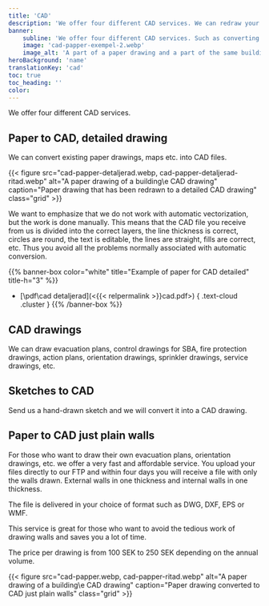 ```yaml
---
title: 'CAD'
description: 'We offer four different CAD services. We can redraw your paper drawing into a detailed CAD drawing or a drawing with just simple walls. We can turn your sketch into a CAD drawing. We can also draw evacuation plans etc in CAD'
banner:
    subline: 'We offer four different CAD services. Such as converting your paper drawings to CAD.'
    image: 'cad-papper-exempel-2.webp'
    image_alt: 'A part of a paper drawing and a part of the same building but in a cad drawing'
heroBackground: 'name'
translationKey: 'cad'
toc: true
toc_heading: ''
color:
---
```


We offer four different CAD services. 

## Paper to CAD, detailed drawing

We can convert existing paper drawings, maps etc. into CAD files. 

{{< figure src="cad-papper-detaljerad.webp, cad-papper-detaljerad-ritad.webp" alt="A paper drawing of a building\e CAD drawing" caption="Paper drawing that has been redrawn to a detailed CAD drawing" class="grid" >}}

We want to emphasize that we do not work with automatic vectorization, but the work is done manually. This means that the CAD file you receive from us is divided into the correct layers, the line thickness is correct, circles are round, the text is editable, the lines are straight, fills are correct, etc. Thus you avoid all the problems normally associated with automatic conversion.

{{% banner-box color="white" title="Example of paper for CAD detailed" title-h="3" %}}
-  [\\pdf\\cad detaljerad](<{{< relpermalink >}}cad.pdf>)
{ .text-cloud .cluster }
{{% /banner-box %}}

## CAD drawings

We can draw evacuation plans, control drawings for SBA, fire protection drawings, action plans, orientation drawings, sprinkler drawings, service drawings, etc.

## Sketches to CAD

Send us a hand-drawn sketch and we will convert it into a CAD drawing.

## Paper to CAD just plain walls

For those who want to draw their own evacuation plans, orientation drawings, etc. we offer a very fast and affordable service. You upload your files directly to our FTP and within four days you will receive a file with only the walls drawn. External walls in one thickness and internal walls in one thickness.

The file is delivered in your choice of format such as DWG, DXF, EPS or WMF.

This service is great for those who want to avoid the tedious work of drawing walls and saves you a lot of time.

The price per drawing is from 100 SEK to 250 SEK depending on the annual volume.

{{< figure src="cad-papper.webp, cad-papper-ritad.webp" alt="A paper drawing of a building\e CAD drawing" caption="Paper drawing converted to CAD just plain walls" class="grid" >}}